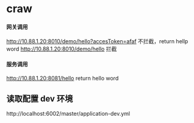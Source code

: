 # craw

#### 网关调用

http://10.88.1.20:8010/demo/hello?accesToken=afaf 不拦截，return hellp word
http://10.88.1.20:8010/demo/hello                 拦截

#### 服务调用
http://10.88.1.20:8081/hello        return hello word

## 读取配置 dev 环境
http://localhost:6002/master/application-dev.yml
